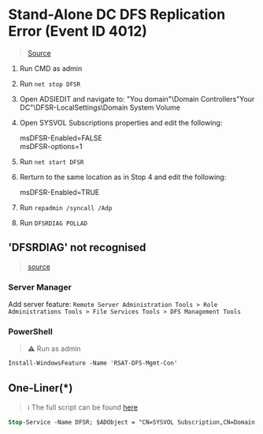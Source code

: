 # Stand-Alone DC DFS Replication Error (Event ID 4012)

> [Source](https://www.mcbsys.com/blog/2018/12/dfsr-error-4012-on-stand-alone-domain-controller/)

1. Run CMD as admin
2. Run `net stop DFSR`
3. Open ADSIEDIT and navigate to: "You domain"\Domain Controllers\"Your DC"\DFSR-LocalSettings\Domain System Volume
4. Open SYSVOL Subscriptions properties and edit the following:

   msDFSR-Enabled=FALSE  
   msDFSR-options=1  
5. Run `net start DFSR`
6. Rerturn to the same location as in Stop 4 and edit the following:

   msDFSR-Enabled=TRUE  
7. Run `repadmin /syncall /Adp`
8. Run `DFSRDIAG POLLAD`

## 'DFSRDIAG' not recognised

> [source](https://www.alitajran.com/dfsrdiag-pollad-is-not-recognized/)

### Server Manager

Add server feature:
`Remote Server Administration Tools > Role Administrations Tools > File Services Tools > DFS Management Tools`

### PowerShell

> :warning: Run as admin

```ps
Install-WindowsFeature -Name 'RSAT-DFS-Mgmt-Con'
```

## One-Liner(*)

> :information_source: The full script can be found [here](./Scripts/DFSR_Repair.ps1)

```ps 
Stop-Service -Name DFSR; $ADObject = "CN=SYSVOL Subscription,CN=Domain System Volume,CN=DFSR-LocalSettings,$((Get-ADComputer -Identity $Env:COMPUTERNAME).DistinguishedName)"; Set-ADObject -Identity $ADObject -Replace @{'msDFSR-Enabled'=$false}; Set-ADObject -Identity $ADObject -Replace @{'msDFSR-options'=1}; Start-Sleep -Seconds 2; Start-Service -Name DFSR; Set-ADObject -Identity $ADObject -Replace @{'msDFSR-Enabled'=$true}; repadmin /syncall /Adp; $f = 'RSAT-DFS-Mgmt-Con'; if((Get-WindowsFeature -Name $f).InstallState -ne 'Installed'){Install-WindowsFeature -Name $f}; Start-Sleep -Seconds 2; DFSRDIAG POLLAD
```
